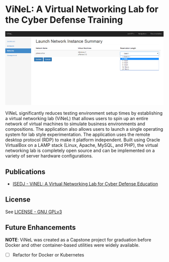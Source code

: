 # ViNeL: A Virtual Networking Lab for the Cyber Defense Training

![Launch Images Screen](./images/launch-image.png)

ViNeL significantly reduces testing environment setup times by establishing a virtual networking lab (ViNeL) that allows users to spin up an entire network of virtual machines to simulate business environments and compositions. The application also allows users to launch a single operating system for lab style experimentation. The application uses the remote desktop protocol (RDP) to make it platform independent. Built using Oracle VirtualBox on a LAMP stack (Linux, Apache, MySQL, and PHP), the virtual networking lab is completely open source and can be implemented on a variety of server hardware configurations.

## Publications

- [ISEDJ - ViNEL: A Virtual Networking Lab for Cyber Defense Education](http://isedj.org/2018-16/n1/ISEDJv16n1p61.html)

## License

See [LICENSE - GNU GPLv3](./LICENSE)

## Future Enhancements

**NOTE**: ViNeL was created as a Capstone project for graduation before Docker and other container-based utilities were widely available.

- [ ] Refactor for Docker or Kubernetes